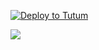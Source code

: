 [![Deploy to Tutum](https://s.tutum.co/deploy-to-tutum.svg)](https://dashboard.tutum.co/stack/deploy/)
        
[![](https://badge.imagelayers.io/vizzbuzz/tutum-workqueue.svg)](https://imagelayers.io/?images=vizzbuzz/tutum-workqueue:latest 'Get your own badge on imagelayers.io')        